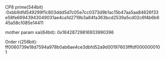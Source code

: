 CP8
prime(544bit)
:0xbb9dfd549299f1c803ddd5d7c05e7cc0373d9b1ac15b47aa5aa84626f33e58fe66943943049031ae4ca1d2719b3a84fa363bcd2539a5cd02c6f4b6b645a58c1085e14411


mother param xai(64bit):  0x18428729816933990396


Order r(256bit):  ff0060739e18d7594a978b0ab6ae4ce3dbfd52a9d00197603fffdf0000000101